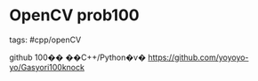 # OpenCV prob100

tags: #cpp/openCV

github 100�� ��C++/Python�ѵ�
<https://github.com/yoyoyo-yo/Gasyori100knock>
